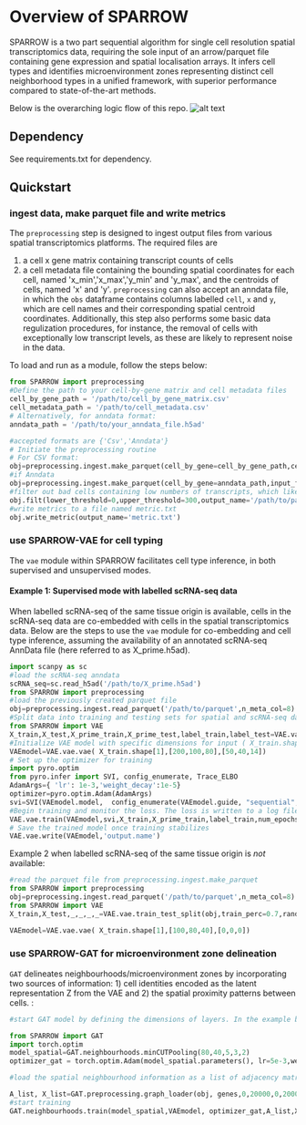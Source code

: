 # Overview of SPARROW
SPARROW is a two part sequential algorithm for single cell resolution spatial transcriptomics data, requiring the sole input of an arrow/parquet file containing gene expression and spatial localisation arrays. It infers cell types and identifies microenvironment zones representing distinct cell neighborhood types in a unified framework, with superior performance compared to state-of-the-art methods.

Below is the overarching logic flow of this repo.
![alt text](https://github.com/peiyaozhao617/SPARROW/blob/main/doc/architecture.png)

## Dependency
See requirements.txt for dependency.

## Quickstart
### ingest data, make parquet file and write metrics
The `preprocessing` step is designed to ingest output files from various spatial transcriptomics platforms. The required files are 
1. a cell x gene matrix containing transcript counts of cells
2. a cell metadata file containing the bounding spatial coordinates for each cell, named 'x_min','x_max','y_min' and 'y_max', and the centroids of cells, named 'x' and 'y'. 
`preprocessing` can also accept an anndata file, in which the `obs` dataframe contains columns labelled `cell`, `x` and `y`, which are cell names and their corresponding spatial centroid coordinates. Additionally, this step also performs some basic data regulization procedures, for instance, the removal of cells with exceptionally low transcript levels, as these are likely to represent noise in the data. 

To load and run as a module, follow the steps below:
```python
from SPARROW import preprocessing
#Define the path to your cell-by-gene matrix and cell metadata files
cell_by_gene_path = '/path/to/cell_by_gene_matrix.csv'
cell_metadata_path = '/path/to/cell_metadata.csv'
# Alternatively, for anndata format:
anndata_path = '/path/to/your_anndata_file.h5ad'

#accepted formats are {'Csv','Anndata'}
# Initiate the preprocessing routine
# For CSV format:
obj=preprocessing.ingest.make_parquet(cell_by_gene=cell_by_gene_path,cell_meta=cell_metadata_path)  
#if Anndata
obj=preprocessing.ingest.make_parquet(cell_by_gene=anndata_path,input_format='Anndata')
#filter out bad cells containing low numbers of transcripts, which likely represent noise in the data. If no filtering is needed, set threshold=0
obj.filt(lower_threshold=0,upper_threshold=300,output_name='/path/to/parquet',output_fmt='parquet',output_name_prefix='prefix_to_parquet')
#write metrics to a file named metric.txt
obj.write_metric(output_name='metric.txt')
```
### use SPARROW-VAE for cell typing
The `vae` module within SPARROW facilitates cell type inference, in both supervised and unsupervised modes.
#### Example 1: Supervised mode with labelled scRNA-seq data
When labelled scRNA-seq of the same tissue origin is available, cells in the scRNA-seq data are co-embedded with cells in the spatial transcriptomics data. Below are the steps to use the `vae` module for co-embedding and cell type inference, assuming the availability of an annotated scRNA-seq AnnData file (here referred to as X_prime.h5ad).
```python
import scanpy as sc
#load the scRNA-seq anndata
scRNA_seq=sc.read_h5ad('/path/to/X_prime.h5ad')
from SPARROW import preprocessing
#load the previously created parquet file
obj=preprocessing.ingest.read_parquet('/path/to/parquet',n_meta_col=8)
#Split data into training and testing sets for spatial and scRNA-seq data
from SPARROW import VAE
X_train,X_test,X_prime_train,X_prime_test,label_train,label_test=VAE.vae.train_test_split(sparrow_obj,scRNA_seq,label='celltypes',use_xprime_labels=True,train_perc=0.7,random_seed=42)
#Initialize VAE model with specific dimensions for input ( X_train.shape[1]) ,hidden layers ([200,100,80]), and logit layers ([50,40,14]). The last dimension of logits layers need to be the same as the number of cell types defined in accompanying scRNA-seq data.
VAEmodel=VAE.vae.vae( X_train.shape[1],[200,100,80],[50,40,14])
# Set up the optimizer for training
import pyro.optim
from pyro.infer import SVI, config_enumerate, Trace_ELBO
AdamArgs={ 'lr': 1e-3,'weight_decay':1e-5}
optimizer=pyro.optim.Adam(AdamArgs)
svi=SVI(VAEmodel.model,  config_enumerate(VAEmodel.guide, "sequential",expand=True), optimizer, loss=Trace_ELBO())
#Begin training and monitor the loss. The loss is written to a log file with a user defined name.
VAE.vae.train(VAEmodel,svi,X_train,X_prime_train,label_train,num_epochs=200,log_name='training.log') 
# Save the trained model once training stabilizes
VAE.vae.write(VAEmodel,'output.name')
```
Example 2 when labelled scRNA-seq of the same tissue origin is *not* available:
```python
#read the parquet file from preprocessing.ingest.make_parquet
from SPARROW import preprocessing
obj=preprocessing.ingest.read_parquet('/path/to/parquet',n_meta_col=8)
from SPARROW import VAE
X_train,X_test,_,_,_,_=VAE.vae.train_test_split(obj,train_perc=0.7,random_seed=42,min_perc=0,var=0)

VAEmodel=VAE.vae.vae( X_train.shape[1],[100,80,40],[0,0,0])

```
### use SPARROW-GAT for microenvironment zone delineation
`GAT` delineates neighbourhoods/microenvironment zones by incorporating two sources of information: 1) cell identities encoded as the latent representation Z from the VAE and 2) the spatial proximity patterns between cells.
:
```python
#start GAT model by defining the dimensions of layers. In the example below, 80 is the input dimension, which needs to be the same as that of the VAE latent representation Z. 40 is the latent dimension. 5 is the output dimension, which is the number of microenvironment zones that the user defines based on prior knowledge and expectation. The user can test serveral different values for optimal delineation. 3 is the number of attention heads in the graph attention network and 2 is the number of attention network layers in the architecture. To prevent oversmoothing, keep the number of layers relatively low.

from SPARROW import GAT
import torch.optim
model_spatial=GAT.neighbourhoods.minCUTPooling(80,40,5,3,2)
optimizer_gat = torch.optim.Adam(model_spatial.parameters(), lr=5e-3,weight_decay=1e-5)

#load the spatial neighbourhood information as a list of adjacency matrices and gene expression of these cells as a list of cell by gene matrices. The obj in the example below is the SPARROW read_parquet object. Genes are the selected feature genes used in SPARROW VAE. In the example below, 0,20000,0,20000 are spatial coordinates x0,x1,y1,y2 of the bounding box outlining the spatial area to be used for training. 5000 is the step size for tiling the area of interest. Make sure the step size is large enough such that within each tile the types of neighbourhoods are adequately represented. 7 is the neighbourhood size for spatial weight matrix calculation and 5 is the minimum number of transcripts each cell needs to express in order to be represented in the graph.

A_list, X_list=GAT.preprocessing.graph_loader(obj, genes,0,20000,0,20000,5000,7,5) 
#start training
GAT.neighbourhoods.train(model_spatial,VAEmodel, optimizer_gat,A_list,X_list,num_epochs=200,log_name='GATtraining.log')
```
